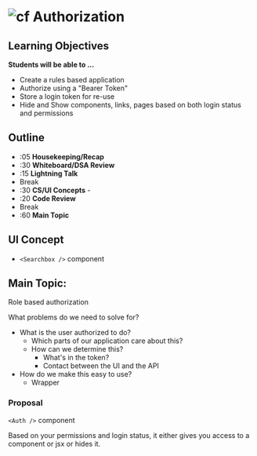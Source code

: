 ![cf](http://i.imgur.com/7v5ASc8.png) Authorization
===================================================

## Learning Objectives

**Students will be able to ...**

* Create a rules based application
* Authorize using a "Bearer Token"
* Store a login token for re-use
* Hide and Show components, links, pages based on both login status and permissions

## Outline
* :05 **Housekeeping/Recap**
* :30 **Whiteboard/DSA Review**
* :15 **Lightning Talk**
* Break
* :30 **CS/UI Concepts** -
* :20 **Code Review**
* Break
* :60 **Main Topic**

## UI Concept
* `<Searchbox />` component

## Main Topic:
Role based authorization

What problems do we need to solve for?
* What is the user authorized to do?
  * Which parts of our application care about this?
  * How can we determine this?
    * What's in the token?
    * Contact between the UI and the API
* How do we make this easy to use?
  * Wrapper

### Proposal
`<Auth />` component

Based on your permissions and login status, it either gives you access to a component or jsx or hides it.
